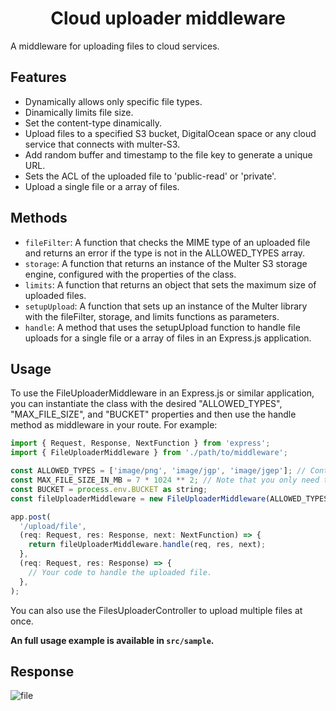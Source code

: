 <h1 align="center">Cloud uploader middleware</h1>

A middleware for uploading files to cloud services.

## Features
* Dynamically allows only specific file types.
* Dinamically limits file size.
* Set the content-type dinamically.
* Upload files to a specified S3 bucket, DigitalOcean space or any cloud service that connects with multer-S3.
* Add random buffer and timestamp to the file key to generate a unique URL.
* Sets the ACL of the uploaded file to 'public-read' or 'private'.
* Upload a single file or a array of files.

## Methods
* `fileFilter`: A function that checks the MIME type of an uploaded file and returns an error if the type is not in the ALLOWED_TYPES array.
* `storage`: A function that returns an instance of the Multer S3 storage engine, configured with the properties of the class.
* `limits`: A function that returns an object that sets the maximum size of uploaded files.
* `setupUpload`: A function that sets up an instance of the Multer library with the fileFilter, storage, and limits functions as parameters.
* `handle`: A method that uses the setupUpload function to handle file uploads for a single file or a array of files in an Express.js application.

## Usage
To use the FileUploaderMiddleware in an Express.js or similar application, you can instantiate the class with the desired "ALLOWED_TYPES", "MAX_FILE_SIZE", and "BUCKET" properties and then use the handle method as middleware in your route. For example:
```javascript
import { Request, Response, NextFunction } from 'express';
import { FileUploaderMiddleware } from './path/to/middleware';

const ALLOWED_TYPES = ['image/png', 'image/jgp', 'image/jgep']; // Content-type here
const MAX_FILE_SIZE_IN_MB = 7 * 1024 ** 2; // Note that you only need to change the first number
const BUCKET = process.env.BUCKET as string;
const fileUploaderMiddleware = new FileUploaderMiddleware(ALLOWED_TYPES, MAX_FILE_SIZE_IN_MB, BUCKET);

app.post(
  '/upload/file',
  (req: Request, res: Response, next: NextFunction) => {
    return fileUploaderMiddleware.handle(req, res, next);
  },
  (req: Request, res: Response) => {
    // Your code to handle the uploaded file.
  },
);
```
You can also use the FilesUploaderController to upload multiple files at once.

**An full usage example is available in `src/sample`.**

## Response
![file](https://user-images.githubusercontent.com/107213601/217083644-6e32a834-f4b9-4e83-815c-ebcda08975b5.png)
